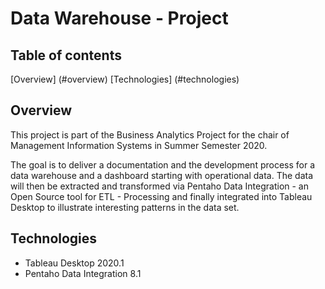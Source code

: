 # Data Warehouse - Project

## Table of contents
[Overview] (#overview)
[Technologies] (#technologies)

## Overview
This project is part of the Business Analytics Project for the chair of Management Information Systems in Summer Semester 2020.

The goal is to deliver a documentation and the development process for a data warehouse and a dashboard starting with operational data. The data will then be extracted and transformed via Pentaho Data Integration - an Open Source tool for ETL - Processing and finally integrated into Tableau Desktop to illustrate interesting patterns in the data set.


## Technologies
* Tableau Desktop 2020.1
* Pentaho Data Integration 8.1
